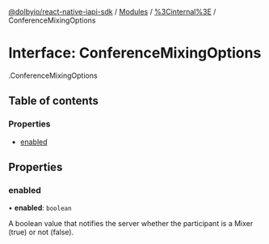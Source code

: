 [@dolbyio/react-native-iapi-sdk](../README.md) / [Modules](../modules.md) / [%3Cinternal%3E](../modules/_internal_.md) / ConferenceMixingOptions

# Interface: ConferenceMixingOptions

[<internal>](../modules/_internal_.md).ConferenceMixingOptions

## Table of contents

### Properties

- [enabled](_internal_.ConferenceMixingOptions.md#enabled)

## Properties

### enabled

• **enabled**: `boolean`

A boolean value that notifies the server whether the participant is a Mixer (true) or not (false).
